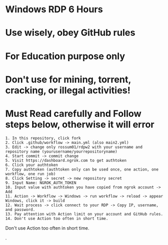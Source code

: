# Windows RDP 6 Hours
# Use wisely, obey GitHub rules
# For Education purpose only
# Don't use for mining, torrent, cracking, or illegal activities!
# Must Read carefully and Follow steps below, otherwise it will error

```
1. In this repository, click fork
2. Click .github/workflow -> main.yml (also main2.yml)
3. Edit -> change only rossum01/rdpw2 with your username and repository name (yourusername/yourrepositoryname)
4. Start commit -> commit change
5. Visit https://dashboard.ngrok.com to get authtoken
6. Click your authtoken
7. Copy authtoken (authtoken only can be used once, one action, one workflow, one run job)
8. Click Setting -> secret -> new repository secret
9. Input Name: NGROK_AUTH_TOKEN
10. Input value with authtoken you have copied from ngrok account -> Add
11. Action -> Workflow -> Windows -> run workflow -> reload -> appear Windows, click it -> build
12. Wait process -> click connect to your RDP -> Copy IP, username, and password.
13. Pay attention with Action limit on your account and GitHub rules.
14. Don't use Action too often in short time.
```
Don't use Action too often in short time.

.

